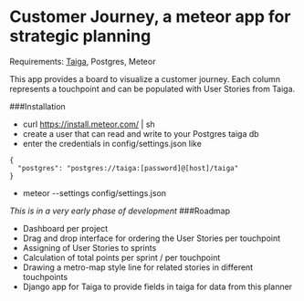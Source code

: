# Customer Journey, a meteor app for strategic planning

Requirements: [Taiga](http://taiga.io), Postgres, Meteor

This app provides a board to visualize a customer journey. Each column represents a touchpoint and can be populated with User Stories from Taiga.

###Installation
- curl https://install.meteor.com/ | sh
- create a user that can read and write to your Postgres taiga db
- enter the credentials in config/settings.json like
```
{
  "postgres": "postgres://taiga:[password]@[host]/taiga"
}
```
- meteor --settings config/settings.json

*This is in a very early phase of development*
###Roadmap
- Dashboard per project
- Drag and drop interface for ordering the User Stories per touchpoint
- Assigning of User Stories to sprints
- Calculation of total points per sprint / per touchpoint
- Drawing a metro-map style line for related stories in different touchpoints
- Django app for Taiga to provide fields in taiga for data from this planner
